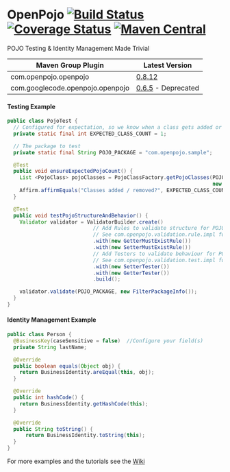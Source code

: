 # OpenPojo [![Build Status](https://travis-ci.org/OpenPojo/openpojo.svg?branch=master)](https://travis-ci.org/OpenPojo/openpojo) [![Coverage Status](https://coveralls.io/repos/OpenPojo/openpojo/badge.svg?branch=master)](https://coveralls.io/r/OpenPojo/openpojo?branch=master)  [![Maven Central](https://img.shields.io/maven-metadata/v/http/central.maven.org/maven2/com/openpojo/openpojo/maven-metadata.xml.svg?style=flat&colorB=007ec6)](http://search.maven.org/#search|ga|1|g%3Acom.openpojo%20a%3Aopenpojo)
POJO Testing &amp; Identity Management Made Trivial 

Maven Group Plugin | Latest Version
------------------ | ---------------
com.openpojo.openpojo | [0.8.12](https://github.com/oshoukry/openpojo/releases/tag/openpojo-0.8.12)
com.googlecode.openpojo.openpojo | [0.6.5](https://code.google.com/p/openpojo/wiki/Old) - Deprecated

#### Testing Example
```java
public class PojoTest {
  // Configured for expectation, so we know when a class gets added or removed.
  private static final int EXPECTED_CLASS_COUNT = 1;

  // The package to test
  private static final String POJO_PACKAGE = "com.openpojo.sample";

  @Test
  public void ensureExpectedPojoCount() {
    List <PojoClass> pojoClasses = PojoClassFactory.getPojoClasses(POJO_PACKAGE,
                                                                   new FilterPackageInfo());
    Affirm.affirmEquals("Classes added / removed?", EXPECTED_CLASS_COUNT, pojoClasses.size());
  }

  @Test
  public void testPojoStructureAndBehavior() {
    Validator validator = ValidatorBuilder.create()
                            // Add Rules to validate structure for POJO_PACKAGE
                            // See com.openpojo.validation.rule.impl for more ...
                            .with(new GetterMustExistRule())
                            .with(new SetterMustExistRule())
                            // Add Testers to validate behaviour for POJO_PACKAGE
                            // See com.openpojo.validation.test.impl for more ...
                            .with(new SetterTester())
                            .with(new GetterTester())
                            .build();

    validator.validate(POJO_PACKAGE, new FilterPackageInfo());
  }
}
```

#### Identity Management Example
```java
public class Person {
  @BusinessKey(caseSensitive = false)  //Configure your field(s)
  private String lastName;

  @Override
  public boolean equals(Object obj) {
    return BusinessIdentity.areEqual(this, obj);
  }

  @Override
  public int hashCode() {
    return BusinessIdentity.getHashCode(this);
  }

  @Override
  public String toString() {
      return BusinessIdentity.toString(this);
  }
}
```

For more examples and the tutorials see the [Wiki](https://github.com/oshoukry/openpojo/wiki)

